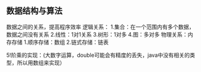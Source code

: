 ## 数据结构与算法

数据之间的关系，提高程序效率
逻辑关系：
1.集合：在一个范围内有多个数据，数据之间没有关系
2.线性：1对1关系
3.树形：1对多
4.图：多对多
物理关系：内存存储
1.顺序存储：数组
2.链式存储：链表

5!阶乘的实现：(大数字运算，double可能会有精度的丢失，java中没有相关的类型，所以用数组来实现）
```java


```
